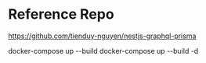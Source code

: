 # Reference Repo

https://github.com/tienduy-nguyen/nestjs-graphql-prisma

<!-- docker build -t auth-service .

docker run -p 3002:3002 auth-service

docker run --add-host=host.docker.internal:host-gateway -p 3002:3002 auth-service -->

docker-compose up --build
docker-compose up --build -d
